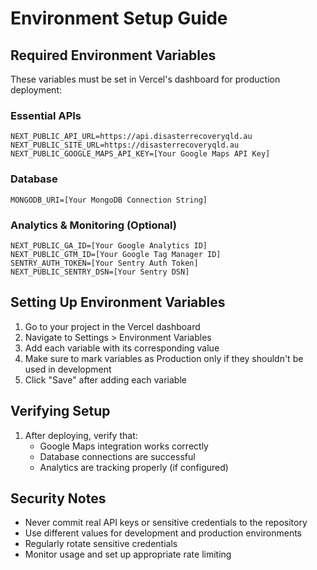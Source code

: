 # Environment Setup Guide

## Required Environment Variables

These variables must be set in Vercel's dashboard for production deployment:

### Essential APIs
```
NEXT_PUBLIC_API_URL=https://api.disasterrecoveryqld.au
NEXT_PUBLIC_SITE_URL=https://disasterrecoveryqld.au
NEXT_PUBLIC_GOOGLE_MAPS_API_KEY=[Your Google Maps API Key]
```

### Database
```
MONGODB_URI=[Your MongoDB Connection String]
```

### Analytics & Monitoring (Optional)
```
NEXT_PUBLIC_GA_ID=[Your Google Analytics ID]
NEXT_PUBLIC_GTM_ID=[Your Google Tag Manager ID]
SENTRY_AUTH_TOKEN=[Your Sentry Auth Token]
NEXT_PUBLIC_SENTRY_DSN=[Your Sentry DSN]
```

## Setting Up Environment Variables

1. Go to your project in the Vercel dashboard
2. Navigate to Settings > Environment Variables
3. Add each variable with its corresponding value
4. Make sure to mark variables as Production only if they shouldn't be used in development
5. Click "Save" after adding each variable

## Verifying Setup

1. After deploying, verify that:
   - Google Maps integration works correctly
   - Database connections are successful
   - Analytics are tracking properly (if configured)

## Security Notes

- Never commit real API keys or sensitive credentials to the repository
- Use different values for development and production environments
- Regularly rotate sensitive credentials
- Monitor usage and set up appropriate rate limiting
